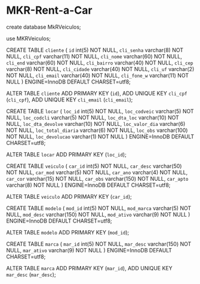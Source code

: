 # MKR-Rent-a-Car

create database MkRVeiculos;

use MKRVeiculos;

CREATE TABLE `cliente` (
  `id` int(5) NOT NULL,
  `cli_senha` varchar(8) NOT NULL,
  `cli_cpf` varchar(11) NOT NULL,
  `cli_nome` varchar(60) NOT NULL,
  `cli_end` varchar(60) NOT NULL,
  `cli_bairro` varchar(40) NOT NULL,
  `cli_cep` varchar(8) NOT NULL,
  `cli_cidade` varchar(40) NOT NULL,
  `cli_uf` varchar(2) NOT NULL,
  `cli_email` varchar(40) NOT NULL,
  `cli_fone_w` varchar(11) NOT NULL
) ENGINE=InnoDB DEFAULT CHARSET=utf8;

ALTER TABLE `cliente`
  ADD PRIMARY KEY (`id`),
  ADD UNIQUE KEY `cli_cpf` (`cli_cpf`),
  ADD UNIQUE KEY `cli_email` (`cli_email`);

CREATE TABLE `locar` (
  `loc_id` int(5) NOT NULL,
  `loc_codveic` varchar(5) NOT NULL,
  `loc_codcli` varchar(5) NOT NULL,
  `loc_dta_loc` varchar(10) NOT NULL,
  `loc_dta_devolve` varchar(10) NOT NULL,
  `loc_valor_dia` varchar(6) NOT NULL,
  `loc_total_diaria` varchar(6) NOT NULL,
  `loc_obs` varchar(100) NOT NULL,
  `loc_devolucao` varchar(1) NOT NULL
) ENGINE=InnoDB DEFAULT CHARSET=utf8;

ALTER TABLE `locar`
  ADD PRIMARY KEY (`loc_id`);

CREATE TABLE `veiculo` (
  `car_id` int(5) NOT NULL,
  `car_desc` varchar(50) NOT NULL,
  `car_mod` varchar(5) NOT NULL,
  `car_ano` varchar(4) NOT NULL,
  `car_cor` varchar(15) NOT NULL,
  `car_obs` varchar(150) NOT NULL,
  `car_apto` varchar(8) NOT NULL
) ENGINE=InnoDB DEFAULT CHARSET=utf8;

ALTER TABLE `veiculo`
  ADD PRIMARY KEY (`car_id`);

CREATE TABLE `modelo` (
  `mod_id` int(5) NOT NULL,
  `mod_marca` varchar(5) NOT NULL,
  `mod_desc` varchar(150) NOT NULL,
  `mod_ativo` varchar(9) NOT NULL
) ENGINE=InnoDB DEFAULT CHARSET=utf8;

ALTER TABLE `modelo`
  ADD PRIMARY KEY (`mod_id`);

CREATE TABLE `marca` (
  `mar_id` int(5) NOT NULL,
  `mar_desc` varchar(150) NOT NULL,
  `mar_ativo` varchar(9) NOT NULL
) ENGINE=InnoDB DEFAULT CHARSET=utf8;

ALTER TABLE `marca`
  ADD PRIMARY KEY (`mar_id`),
  ADD UNIQUE KEY `mar_desc` (`mar_desc`);
